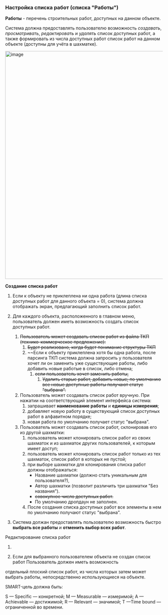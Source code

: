 ### Настройка списка работ (списка "Работы")  



**Работы** - перечень строительных работ, доступных на данном объекте.   

Система должна предоставлять пользователю возможность _создавать_, _просматривать_, _редактировать_ и _удалять_ список доступных работ, а также формировать из числа доступных работ список работ на данном объекте (доступны для учёта в шахматке).  

<img width="727" alt="image" src="https://user-images.githubusercontent.com/122552428/212556648-078c9611-9280-40ef-baaf-ca7692968db7.png">


**Создание списка работ**

1. Если к объекту не приклеплена ни одна работа (длина списка доступных работ для данного объекта = 0), система должна отображать экран, предлагающий заполнить список работ. 
2. Для каждого объекта, расположенного в главном меню, пользователь должен иметь возможность создать список доступных работ.  
    1. ~~Пользователь может создавать список работ из файла ТКП (технико-коммерческое предложение):~~  
        1. ~~Будет реализовано, когда будет понимание структуры ТКП~~  
        2. ~~Если к объекту приклеплена хотя бы одна работа, после парсинга ТКП система должна запросить у пользователя хочет ли он заменить уже существующие работы, либо добавить новые работые в список, либо отмена;
            1. ~~если пользователь хочет заменить работы,~~
                1. ~~Удалить старые работ, добавить новые; по умолчанию все новые доступные работы получают статус "выбрана".~~  
    2. Пользователь может создавать список работ вручную. При нажатии на соответствующий элемент интерфейса система:  
        1. запрашивает **наименование работы** и **единицы измерения**;  
        2. добавляет новую работу в существующий список доступных работ в алфавитном порядке;  
        3. новая работа по умолчанию получает статус "выбрана".  
    3. Пользователь может создавать список работ, склонировав его из другой шахматки:  
        1. пользователь может клонировать список работ из своих шахматок и из шахматок других пользователей, к которым имеет доступ;  
        2. пользователь может клонировать список работ только из тех шахматок, список работ в которых не пустой;  
        3. при выборе шахматки для клонирования списка работ должны отображаться:  
            - Название шахматки (должно стать уникальным для пользователя?),  
            - Автор шахматки (позволит различить три шахматки "Без названия").  
            - ~~совокупное число доступных работ.~~  
            - По умолчанию дропдаун не заполнен.  
        4. После создания списка доступных работ все элементы в нем по умолчанию получают статус "выбрана".   

2. Система должан предоставлять пользователю возможность быстро **выбрать все работы** и **отменить выбор всех работ**.

Редактирование списка работ

1. 

2. Если для выбранного пользователем объекта не создан список работ
Пользователь должен иметь возможность 









отдельный плоский список работ, из числа которых затем может выбрать работы, непосредственно
использующиеся на объекте.






SMART-цель должна быть:

S — Specific — конкретной;
M — Measurable — измеримой;
A — Achievable — достижимой;
R — Relevant — значимой;
T —Time bound — ограниченной во времени.


